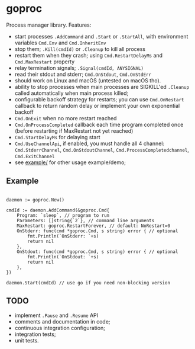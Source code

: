 # goproc

Process manager library. Features:

* start processes `.AddCommand` and `.Start` or `.StartAll`, with environment variables `Cmd.Env` and `Cmd.InheritEnv` 
* stop them; `.Kill(cmdId)` or `.Cleanup` to kill all process
* restart them when they crash; using `Cmd.RestartDelayMs` and `Cmd.MaxRestart` property
* relay termination signals; `.Signal(cmdId, ANYSIGNAL)`
* read their stdout and stderr; `Cmd.OnStdout`, `Cmd.OnStdErr`
* should work on Linux and macOS (untested on macOS tho).
* ability to stop processes when main processes are SIGKILL'ed `.Cleanup` called automatically when main process killed;
* configurable backoff strategy for restarts; you can use `Cmd.OnRestart` callback to return random delay or implement your own exponential backoff
* `Cmd.OnExit` when no more restart reached
* `Cmd.OnProcessCompleted` callback each time program completed once (before restarting if MaxRestart not yet reached)
* `Cmd.StartDelayMs` for delaying start
* `Cmd.UseChannelApi`, if enabled, you must handle all 4 channel: `Cmd.StderrChannel`, `Cmd.OnStdoutChannel`, `Cmd.ProcessCompletedchannel`, `Cmd.ExitChannel` 
* see [example/](//github.com/kokizzu/goproc/blob/master/example/main.go) for other usage example/demo;

## Example

```

daemon := goproc.New()

cmdId := daemon.AddCommand(&goproc.Cmd{
    Program: `sleep`, // program to run
    Parameters: []string{`2`}, // command line arguments
    MaxRestart: goproc.RestartForever, // default: NoRestart=0
    OnStderr: func(cmd *goproc.Cmd, s string) error { // optional
        fmt.Println(`OnStderr: `+s)
        return nil
    },
    OnStdout: func(cmd *goproc.Cmd, s string) error { // optional
        fmt.Println(`OnStdout: `+s)
        return nil
    },
})

daemon.Start(cmdId) // use go if you need non-blocking version

```

## TODO

* implement `.Pause` and `.Resume` API
* comments and documentation in code;
* continuous integration configuration;
* integration tests;
* unit tests.
